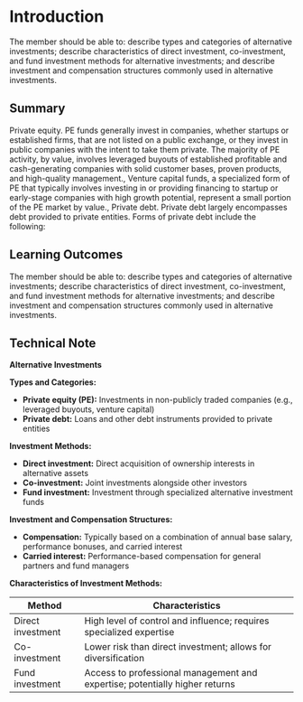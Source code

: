 # Introduction

The member should be able to: describe types and categories of alternative investments; describe characteristics of direct investment, co-investment, and fund investment methods for alternative investments; and describe investment and compensation structures commonly used in alternative investments.

## Summary

Private equity. PE funds generally invest in companies, whether startups or established firms, that are not listed on a public exchange, or they invest in public companies with the intent to take them private. The majority of PE activity, by value, involves leveraged buyouts of established profitable and cash-generating companies with solid customer bases, proven products, and high-quality management., Venture capital funds, a specialized form of PE that typically involves investing in or providing financing to startup or early-stage companies with high growth potential, represent a small portion of the PE market by value., Private debt. Private debt largely encompasses debt provided to private entities. Forms of private debt include the following:

## Learning Outcomes

The member should be able to: describe types and categories of alternative investments; describe characteristics of direct investment, co-investment, and fund investment methods for alternative investments; and describe investment and compensation structures commonly used in alternative investments.

## Technical Note

**Alternative Investments**

**Types and Categories:**

* **Private equity (PE):** Investments in non-publicly traded companies (e.g., leveraged buyouts, venture capital)
* **Private debt:** Loans and other debt instruments provided to private entities

**Investment Methods:**

* **Direct investment:** Direct acquisition of ownership interests in alternative assets
* **Co-investment:** Joint investments alongside other investors
* **Fund investment:** Investment through specialized alternative investment funds

**Investment and Compensation Structures:**

* **Compensation:** Typically based on a combination of annual base salary, performance bonuses, and carried interest
* **Carried interest:** Performance-based compensation for general partners and fund managers

**Characteristics of Investment Methods:**

| Method | Characteristics |
|---|---|
| Direct investment | High level of control and influence; requires specialized expertise |
| Co-investment | Lower risk than direct investment; allows for diversification |
| Fund investment | Access to professional management and expertise; potentially higher returns |